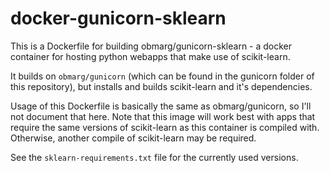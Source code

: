 docker-gunicorn-sklearn
==========

This is a Dockerfile for building obmarg/gunicorn-sklearn - a docker container
for hosting python webapps that make use of scikit-learn.

It builds on `obmarg/gunicorn` (which can be found in the gunicorn folder of
this repository), but installs and builds scikit-learn and it's dependencies.

Usage of this Dockerfile is basically the same as obmarg/gunicorn, so I'll not
document that here.  Note that this image will work best with apps that require
the same versions of scikit-learn as this container is compiled with.
Otherwise, another compile of scikit-learn may be required.

See the `sklearn-requirements.txt` file for the currently used versions.
